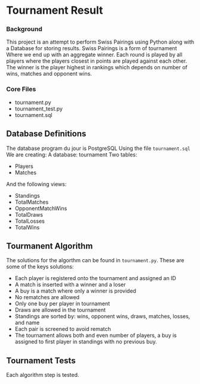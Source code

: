 # Tournament Result
### Background
This project is an attempt to perform Swiss Pairings using Python along with a Database for storing results. Swiss Pairings is a form of tournament Where we end up with an aggregate winner. Each round is played by all players where the players closest in points are played against each other. The winner is the player highest in rankings which depends on number of wins, matches and opponent wins.

### Core Files
* tournament.py
* tournament_test.py
* tournament.sql
 

## Database Definitions
The database program du jour is PostgreSQL
Using the file ```tournament.sql``` We are creating:
A database: tournament
Two tables:
* Players
* Matches

And the following views:
* Standings
* TotalMatches
* OpponentMatchWins
* TotalDraws
* TotalLosses
* TotalWins


## Tourmanent Algorithm
The solutions for the algorthm can be found in ```tournament.py```.
These are some of the keys solutions:
* Each player is registered onto the tournament and assigned an ID
* A match is inserted with a winner and a loser
* A buy is a match where only a winner is provided
* No rematches are allowed
* Only one buy per player in tournament
* Draws are allowed in the tournament
* Standings are sorted by: wins, opponent wins, draws, matches, losses, and name
* Each pair is screened to avoid rematch
* The tournament allows both and even number of players, a buy is assigned to first player in standings with no previous buy.
 

## Tournament Tests
Each algorithm step is tested.
